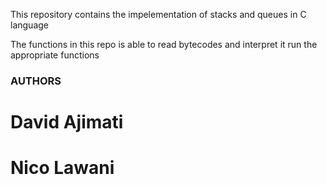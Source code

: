 This repository contains the impelementation of stacks and queues in C language

The functions in this repo is able to read bytecodes and interpret it run the appropriate functions

### AUTHORS ###
# David Ajimati
# Nico Lawani

